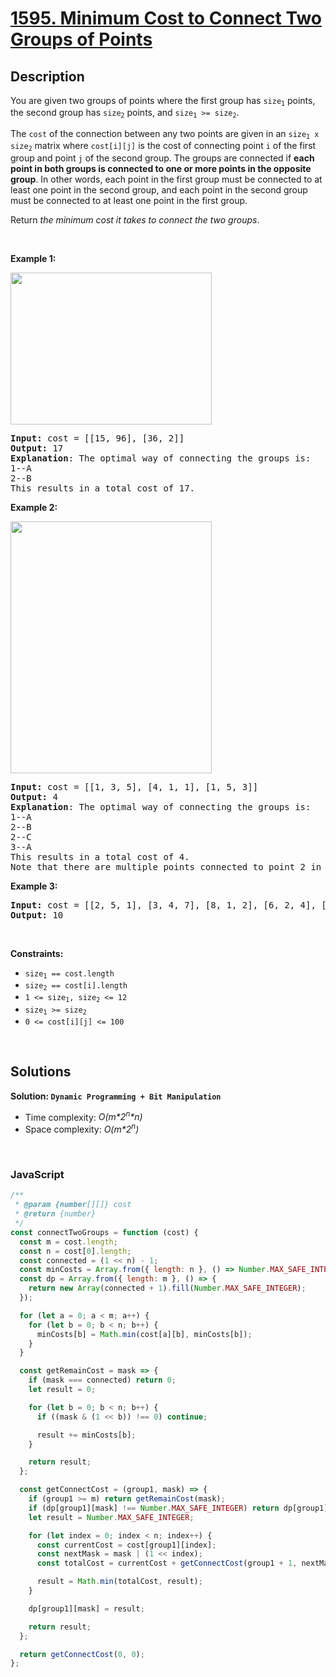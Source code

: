 # [1595. Minimum Cost to Connect Two Groups of Points](https://leetcode.com/problems/minimum-cost-to-connect-two-groups-of-points)

## Description

<div class="elfjS" data-track-load="description_content"><p>You are given two groups of points where the first group has <code>size<sub>1</sub></code> points, the second group has <code>size<sub>2</sub></code> points, and <code>size<sub>1</sub> &gt;= size<sub>2</sub></code>.</p>

<p>The <code>cost</code> of the connection between any two points are given in an <code>size<sub>1</sub> x size<sub>2</sub></code> matrix where <code>cost[i][j]</code> is the cost of connecting point <code>i</code> of the first group and point <code>j</code> of the second group. The groups are connected if <strong>each point in both groups is connected to one or more points in the opposite group</strong>. In other words, each point in the first group must be connected to at least one point in the second group, and each point in the second group must be connected to at least one point in the first group.</p>

<p>Return <em>the minimum cost it takes to connect the two groups</em>.</p>

<p>&nbsp;</p>
<p><strong class="example">Example 1:</strong></p>
<img alt="" src="https://assets.leetcode.com/uploads/2020/09/03/ex1.jpg" style="width: 322px; height: 243px;">
<pre><strong>Input:</strong> cost = [[15, 96], [36, 2]]
<strong>Output:</strong> 17
<strong>Explanation</strong>: The optimal way of connecting the groups is:
1--A
2--B
This results in a total cost of 17.
</pre>

<p><strong class="example">Example 2:</strong></p>
<img alt="" src="https://assets.leetcode.com/uploads/2020/09/03/ex2.jpg" style="width: 322px; height: 403px;">
<pre><strong>Input:</strong> cost = [[1, 3, 5], [4, 1, 1], [1, 5, 3]]
<strong>Output:</strong> 4
<strong>Explanation</strong>: The optimal way of connecting the groups is:
1--A
2--B
2--C
3--A
This results in a total cost of 4.
Note that there are multiple points connected to point 2 in the first group and point A in the second group. This does not matter as there is no limit to the number of points that can be connected. We only care about the minimum total cost.
</pre>

<p><strong class="example">Example 3:</strong></p>

<pre><strong>Input:</strong> cost = [[2, 5, 1], [3, 4, 7], [8, 1, 2], [6, 2, 4], [3, 8, 8]]
<strong>Output:</strong> 10
</pre>

<p>&nbsp;</p>
<p><strong>Constraints:</strong></p>

<ul>
	<li><code>size<sub>1</sub> == cost.length</code></li>
	<li><code>size<sub>2</sub> == cost[i].length</code></li>
	<li><code>1 &lt;= size<sub>1</sub>, size<sub>2</sub> &lt;= 12</code></li>
	<li><code>size<sub>1</sub> &gt;= size<sub>2</sub></code></li>
	<li><code>0 &lt;= cost[i][j] &lt;= 100</code></li>
</ul>
</div>

<p>&nbsp;</p>

## Solutions

**Solution: `Dynamic Programming + Bit Manipulation`**

- Time complexity: <em>O(m*2<sup>n</sup>*n)</em>
- Space complexity: <em>O(m\*2<sup>n</sup>)</em>

<p>&nbsp;</p>

### **JavaScript**

```js
/**
 * @param {number[][]} cost
 * @return {number}
 */
const connectTwoGroups = function (cost) {
  const m = cost.length;
  const n = cost[0].length;
  const connected = (1 << n) - 1;
  const minCosts = Array.from({ length: n }, () => Number.MAX_SAFE_INTEGER);
  const dp = Array.from({ length: m }, () => {
    return new Array(connected + 1).fill(Number.MAX_SAFE_INTEGER);
  });

  for (let a = 0; a < m; a++) {
    for (let b = 0; b < n; b++) {
      minCosts[b] = Math.min(cost[a][b], minCosts[b]);
    }
  }

  const getRemainCost = mask => {
    if (mask === connected) return 0;
    let result = 0;

    for (let b = 0; b < n; b++) {
      if ((mask & (1 << b)) !== 0) continue;

      result += minCosts[b];
    }

    return result;
  };

  const getConnectCost = (group1, mask) => {
    if (group1 >= m) return getRemainCost(mask);
    if (dp[group1][mask] !== Number.MAX_SAFE_INTEGER) return dp[group1][mask];
    let result = Number.MAX_SAFE_INTEGER;

    for (let index = 0; index < n; index++) {
      const currentCost = cost[group1][index];
      const nextMask = mask | (1 << index);
      const totalCost = currentCost + getConnectCost(group1 + 1, nextMask);

      result = Math.min(totalCost, result);
    }

    dp[group1][mask] = result;

    return result;
  };

  return getConnectCost(0, 0);
};
```
